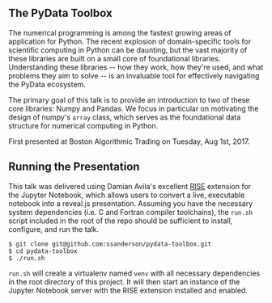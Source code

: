 The PyData Toolbox
------------------

The numerical programming is among the fastest growing areas of application for
Python. The recent explosion of domain-specific tools for scientific computing
in Python can be daunting, but the vast majority of these libraries are built
on a small core of foundational libraries. Understanding these libraries -- how
they work, how they're used, and what problems they aim to solve -- is an
invaluable tool for effectively navigating the PyData ecosystem.

The primary goal of this talk is to provide an introduction to two of these
core libraries: Numpy and Pandas. We focus in particular on motivating the
design of numpy's `array` class, which serves as the foundational data
structure for numerical computing in Python.

First presented at Boston Algorithmic Trading on Tuesday, Aug 1st, 2017.

Running the Presentation
------------------------

This talk was delivered using Damian Avila's excellent
[RISE](https://github.com/damianavila/RISE/) extension for the Jupyter
Notebook, which allows users to convert a live, executable notebook into a
reveal.js presentation. Assuming you have the necessary system dependencies
(i.e. C and Fortran compiler toolchains), the `run.sh` script included in the
root of the repo should be sufficient to install, configure, and run the talk.

    $ git clone git@github.com:ssanderson/pydata-toolbox.git
    $ cd pydata-toolbox
    $ ./run.sh

`run.sh` will create a virtualenv named `venv` with all necessary dependencies
in the root directory of this project. It will then start an instance of the
Jupyter Notebook server with the RISE extension installed and enabled.

